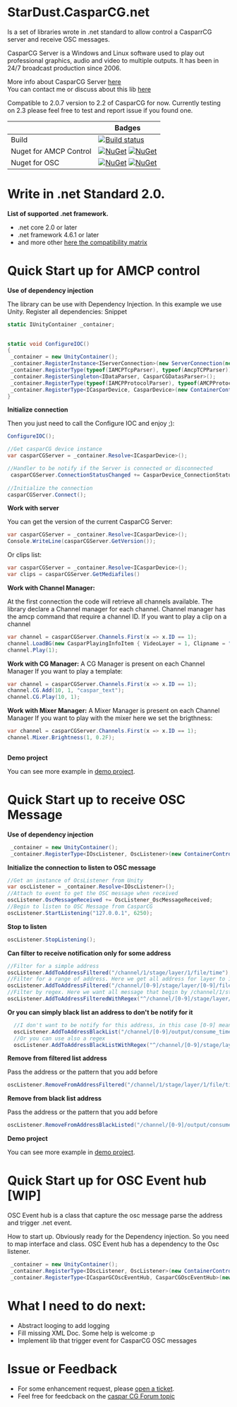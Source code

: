 
# StarDust.CasparCG.net

Is a set of libraries wrote in .net standard to allow control a CasparrCG server and receive OSC messages.


CasparCG Server is a Windows and Linux software used to play out professional graphics, audio and video to multiple outputs. It has been in 24/7 broadcast production since 2006.

More info about CasparCG Server [here](https://github.com/CasparCG/server)  
You can contact me or discuss about this lib [here](https://casparcgforum.org/t/net-library-stardust-casparcg-net/1426)

Compatible to 2.0.7 version to 2.2 of CasparCG for now.
Currently testing on 2.3 please feel free to test and report issue if you found one.



| | Badges |
| -- | -- |
Build | [![Build status](https://dust63.visualstudio.com/StarDust.CasparCG.net/_apis/build/status/StarDust.CasparCG.net-CI)](https://dust63.visualstudio.com/StarDust.CasparCG.net/_build/latest?definitionId=1)
Nuget for AMCP Control | [![NuGet](http://img.shields.io/nuget/v/StarDust.CasparCg.net.Device.svg)](https://www.nuget.org/packages/StarDust.CasparCg.net.Device/) [![NuGet](https://img.shields.io/nuget/dt/StarDust.CasparCg.net.Device.svg)](https://www.nuget.org/packages/StarDust.CasparCg.net.Device/)
Nuget for OSC | [![NuGet](http://img.shields.io/nuget/v/StarDust.CasparCg.net.OSC.svg)](https://www.nuget.org/packages/StarDust.CasparCg.net.OSC/) [![NuGet](https://img.shields.io/nuget/dt/StarDust.CasparCg.net.OSC.svg)](https://www.nuget.org/packages/StarDust.CasparCg.net.OSC/)



# Write in .net Standard 2.0. 
**List of supported .net framework.**

* .net core 2.0 or later 
* .net framework 4.6.1 or later
* and more other [here the compatibility matrix](https://docs.microsoft.com/fr-fr/dotnet/standard/net-standard)


# Quick Start up for AMCP control

**Use of dependency injection**

The library can be use with Dependency Injection. In this example we use Unity.
Register all dependencies:
Snippet

```csharp       
static IUnityContainer _container;

     
static void ConfigureIOC()
{
 _container = new UnityContainer();
 _container.RegisterInstance<IServerConnection>(new ServerConnection(new CasparCGConnectionSettings("127.0.0.1")));
 _container.RegisterType(typeof(IAMCPTcpParser), typeof(AmcpTCPParser));
 _container.RegisterSingleton<IDataParser, CasparCGDatasParser>();
 _container.RegisterType(typeof(IAMCPProtocolParser), typeof(AMCPProtocolParser));
 _container.RegisterType<ICasparDevice, CasparDevice>(new ContainerControlledLifetimeManager());
}
```

**Initialize connection**  
      
Then you just need to call the Configure IOC and enjoy ;):
  
```csharp
ConfigureIOC();

//Get casparCG device instance
var casparCGServer = _container.Resolve<ICasparDevice>();

//Handler to be notify if the Server is connected or disconnected
 casparCGServer.ConnectionStatusChanged += CasparDevice_ConnectionStatusChanged;
 
//Initialize the connection
casparCGServer.Connect();
```
**Work with server**

 You can get the version of the current CasparCG Server:
```csharp
var casparCGServer = _container.Resolve<ICasparDevice>();
Console.WriteLine(casparCGServer.GetVersion());
 ``` 
 Or clips list:
 
 ````csharp
 var casparCGServer = _container.Resolve<ICasparDevice>();
 var clips = casparCGServer.GetMediafiles()
 ````
 
 **Work with Channel Manager:**
 
 At the first connection the code will retrieve all channels available.
 The library declare a Channel manager for each channel. Channel manager has the amcp command that require a channel ID.
 If you want to play a clip on a channel
  
 ```csharp        
var channel = casparCGServer.Channels.First(x => x.ID == 1);
channel.LoadBG(new CasparPlayingInfoItem { VideoLayer = 1, Clipname = "AMB" });
channel.Play(1);
 ``` 
 
**Work with CG Manager:**
A CG Manager is present on each Channel Manager
If you want to play a template:
 
  ```csharp       
var channel = casparCGServer.Channels.First(x => x.ID == 1);
channel.CG.Add(10, 1, "caspar_text");
channel.CG.Play(10, 1);
  ``` 
**Work with Mixer Manager:**
A Mixer Manager is present on each Channel Manager
If you want to play with the mixer here we set the brigthness:
  
   ```csharp      
   var channel = casparCGServer.Channels.First(x => x.ID == 1);
   channel.Mixer.Brightness(1, 0.2F);
            
   ``` 
  
 **Demo project**
 
 You can see more example in [demo project](https://github.com/dust63/StartDust.CasparCG.net/tree/master/src/Demo/Demo%20AMCP).
 
 
 # Quick Start up to receive OSC Message

**Use of dependency injection**
 
 ```csharp      
  _container = new UnityContainer();
  _container.RegisterType<IOscListener, OscListener>(new ContainerControlledLifetimeManager());            
 ``` 
 
 **Initialize the connection to listen to OSC message**
 
 ```csharp 
 //Get an instance of OcsListener from Unity
 var oscListener = _container.Resolve<IOscListener>();
 //Attach to event to get the OSC message when received
 oscListener.OscMessageReceived += OscListener_OscMessageReceived;
 //Begin to listen to OSC Message from CasparCG
 oscListener.StartListening("127.0.0.1", 6250);          
 ``` 
 
 **Stop to listen**
 
  ```csharp 
  oscListener.StopListening();
  ``` 
  
  **Can filter to receive notification only for some address**
  
  ```csharp 
  //Filter for a simple address
  oscListener.AddToAddressFiltered("/channel/1/stage/layer/1/file/time");
  //Filter for a range of address. Here we get all address for layer to 1-1000... and channel 1-10000...
  oscListener.AddToAddressFiltered("/channel/[0-9]/stage/layer/[0-9]/file/time");
  //Filter by regex. Here we want all message that begin by /channel/1/stage/layer/1 and not ended by time
  oscListener.AddToAddressFilteredWithRegex("^/channel/[0-9]/stage/layer/1(?!.*?time)");
  ``` 
  
  **Or you can simply black list an address to don't be notify for it**
  
  ```csharp 
    //I don't want to be notify for this address, in this case [0-9] means for all channels
    oscListener.AddToAddressBlackList("/channel/[0-9]/output/consume_time");
    //Or you can use also a regex
    oscListener.AddToAddressBlackListWithRegex("^/channel/[0-9]/stage/layer/1(?!.*?time)");
 ```
 
  **Remove from filtered list address**
 
 Pass the address or the pattern that you add before
 
 ```csharp
 oscListener.RemoveFromAddressFiltered("/channel/1/stage/layer/1/file/time"); 
 ```
 
 **Remove from black list address**
 
 Pass the address or the pattern that you add before
 
 ```csharp
 oscListener.RemoveFromAddressBlackListed("/channel/[0-9]/output/consume_time"); 
 ```
  **Demo project**
 
 You can see more example in [demo project](https://github.com/dust63/StartDust.CasparCG.net/tree/master/src/Demo/Demo%20OSC).
 
 # Quick Start up for OSC Event hub [WIP]
 
 OSC Event hub is a class that capture the osc message parse the address and trigger .net event.
 
 How to start up. Obviously ready for the Dependency injection. So you need to map interface and class.
 OSC Event hub has a dependency to the Osc listener.
 
 
 ```csharp      
  _container = new UnityContainer();
  _container.RegisterType<IOscListener, OscListener>(new ContainerControlledLifetimeManager());  
  _container.RegisterType<ICasparGCOscEventHub, CasparCGOscEventHub>(new ContainerControlledLifetimeManager());  
 ``` 
 
 
 
 # What I need to do next:
 
 * Abstract looging to add logging
 * Fill missing XML Doc. Some help is welcome :p
 * Implement lib that trigger event for CasparCG OSC messages
 
  # Issue or Feedback
 * For some enhancement request, please [open a ticket](https://github.com/dust63/StartDust.CasparCG.net/issues). 
 * Feel free for feedcback on the [caspar CG Forum topic]( https://casparcgforum.org/t/net-library-stardust-casparcg-net/1426)
 
 
            
            
  

